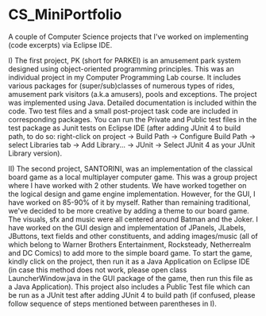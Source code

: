 # CS_MiniPortfolio
A couple of Computer Science projects that I've worked on implementing (code excerpts) via Eclipse IDE.

I) The first project, PK (short for PARKEI) is an amusement park system designed using object-oriented programming principles. This was an individual project in my Computer Programming Lab course. It includes various packages for (super/sub)classes of numerous types of rides, amusement park visitors (a.k.a amusers), pools and exceptions. The project was implemented using Java. Detailed documentation is included within the code. Two test files and a small post-project task code are included in corresponding packages. You can run the Private and Public test files in the test package as Junit tests on Eclipse IDE (after adding JUnit 4 to build path, to do so: right-click on project -> Build Path -> Configure Build Path -> select Libraries tab -> Add Library... -> JUnit -> Select JUnit 4 as your JUnit Library version).

II) The second project, SANTORINI, was an implementation of the classical board game as a local multiplayer computer game. This was a group project where I have worked with 2 other students. We have worked together on the logical design and game engine implementation. However, for the GUI, I have worked on 85-90% of it by myself. Rather than remaining traditional, we've decided to be more creative by adding a theme to our board game. The visuals, sfx and music were all centered around Batman and the Joker. I have worked on the GUI design and implementation of JPanels, JLabels, JButtons, text fields and other constituents, and adding images/music (all of which belong to Warner Brothers Entertainment, Rocksteady, Netherrealm and DC Comics) to add more to the simple board game. To start the game, kindly click on the project, then run it as a Java Application on Eclipse IDE (in case this method does not work, please open class LauncherWindow.java in the GUI package of the game, then run this file as a Java Application). This project also includes a Public Test file which can be run as a JUnit test after adding JUnit 4 to build path (if confused, please follow sequence of steps mentioned between parentheses in I).
